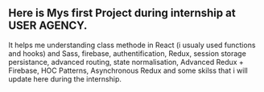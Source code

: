 <h2> Here is Mys first Project during internship at USER AGENCY.</h2>

It helps me understanding class methode in React (i usualy used functions and hooks) and Sass, firebase, authentification, Redux, session storage persistance,
advanced routing, state normalisation, Advanced Redux + Firebase, HOC Patterns, Asynchronous Redux and some skilss that i will update here during the internship.
